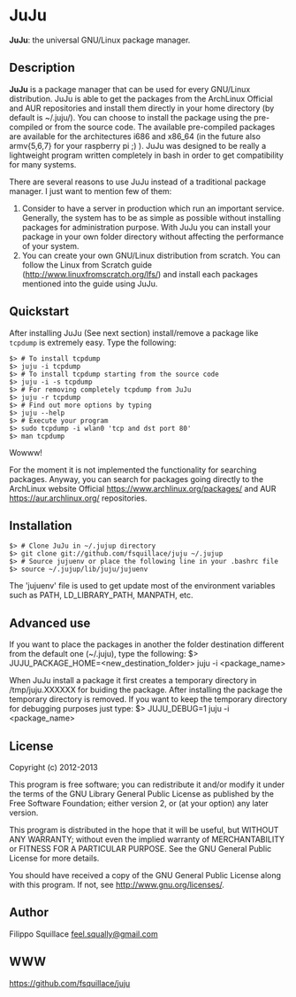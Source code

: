 # JuJu
**JuJu**: the universal GNU/Linux package manager.

## Description
**JuJu** is a package manager that can be used for every GNU/Linux distribution.
JuJu is able to get the packages from the ArchLinux Official and AUR repositories and install them
directly in your home directory (by default is ~/.juju/).
You can choose to install the package using the pre-compiled or from the source code. The available 
pre-compiled packages are available for the architectures i686 and x86\_64 (in the future also armv{5,6,7} for your raspberry pi ;) ).
JuJu was designed to be really a lightweight program written completely in bash in order to get compatibility for many systems.

There are several reasons to use JuJu instead of a traditional package manager.
I just want to mention few of them:

1. Consider to have a server in production which run an important service. Generally,
    the system has to be as simple as possible without installing packages for administration purpose.
    With JuJu you can install your package in your own folder directory without affecting the performance of your 
    system.
2. You can create your own GNU/Linux distribution from scratch. You can follow the Linux from Scratch guide
    (http://www.linuxfromscratch.org/lfs/) and install each packages mentioned into the guide using JuJu.

## Quickstart
After installing JuJu (See next section) install/remove a package like `tcpdump` is extremely easy.
Type the following:

    $> # To install tcpdump
    $> juju -i tcpdump
    $> # To install tcpdump starting from the source code
    $> juju -i -s tcpdump
    $> # For removing completely tcpdump from JuJu
    $> juju -r tcpdump
    $> # Find out more options by typing
    $> juju --help
    $> # Execute your program
    $> sudo tcpdump -i wlan0 'tcp and dst port 80'
    $> man tcpdump

Wowww!

For the moment it is not implemented the functionality for searching packages. Anyway, you can search for
packages going directly to the ArchLinux website Official https://www.archlinux.org/packages/ and AUR
https://aur.archlinux.org/ repositories.

## Installation
    $> # Clone JuJu in ~/.jujup directory
    $> git clone git://github.com/fsquillace/juju ~/.jujup
    $> # Source jujuenv or place the following line in your .bashrc file
    $> source ~/.jujup/lib/juju/jujuenv

The 'jujuenv' file is used to get update most of the environment variables such as PATH, LD\_LIBRARY\_PATH,
    MANPATH, etc.

## Advanced use
If you want to place the packages in another the folder destination different from the default one (~/.juju),
   type the following:
    $> JUJU_PACKAGE_HOME=<new_destination_folder> juju -i <package_name>

When JuJu install a package it first creates a temporary directory in /tmp/juju.XXXXXX for buiding the package.
After installing the package the temporary directory is removed. If you want to keep the temporary directory for debugging
purposes just type:
    $> JUJU_DEBUG=1 juju -i <package_name>

## License
Copyright (c) 2012-2013

This program is free software; you can redistribute it and/or modify it
under the terms of the GNU Library General Public License as published
by the Free Software Foundation; either version 2, or (at your option)
any later version.

This program is distributed in the hope that it will be useful,
but WITHOUT ANY WARRANTY; without even the implied warranty of
MERCHANTABILITY or FITNESS FOR A PARTICULAR PURPOSE.  See the
GNU General Public License for more details.

You should have received a copy of the GNU General Public License
along with this program.  If not, see <http://www.gnu.org/licenses/>.

## Author
Filippo Squillace <feel.squally@gmail.com>

## WWW
https://github.com/fsquillace/juju
